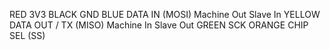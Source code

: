 

RED     3V3
BLACK   GND
BLUE    DATA IN (MOSI) Machine Out Slave In
YELLOW  DATA OUT / TX (MISO) Machine In Slave Out
GREEN   SCK
ORANGE  CHIP SEL (SS)


